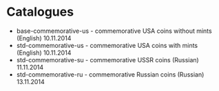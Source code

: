 Catalogues
==========

* base-commemorative-us - commemorative USA coins without mints (English) 10.11.2014
* std-commemorative-us - commemorative USA coins with mints (English) 10.11.2014
* std-commemorative-su - commemorative USSR coins (Russian) 11.11.2014
* std-commemorative-ru - commemorative Russian coins (Russian) 13.11.2014
